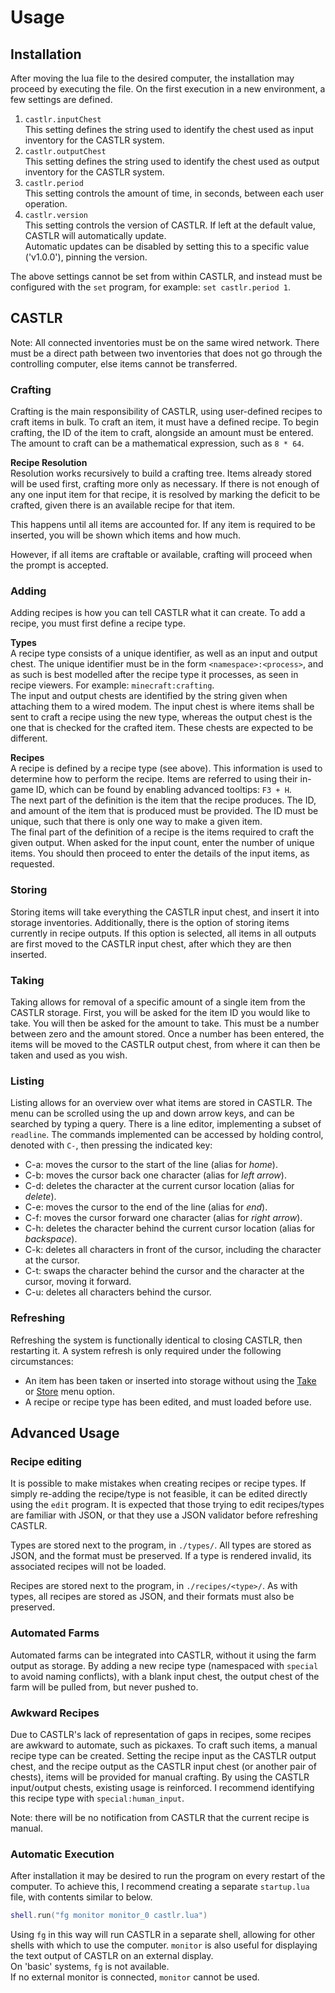 # Usage
## Installation
After moving the lua file to the desired computer, the installation may proceed by executing the file. On the first execution in a new environment, a few settings are defined.

1. `castlr.inputChest`  
    This setting defines the string used to identify the chest used as input inventory for the CASTLR system.
2. `castlr.outputChest`  
    This setting defines the string used to identify the chest used as output inventory for the CASTLR system.
3. `castlr.period`  
    This setting controls the amount of time, in seconds, between each user operation.
4. `castlr.version`  
    This setting controls the version of CASTLR. If left at the default value, CASTLR will automatically update.  
    Automatic updates can be disabled by setting this to a specific value ('v1.0.0'), pinning the version.

The above settings cannot be set from within CASTLR, and instead must be configured with the `set` program, for example: `set castlr.period 1`.

## CASTLR

Note: All connected inventories must be on the same wired network.
There must be a direct path between two inventories that does not go through the controlling computer, else items cannot be transferred.

### Crafting
Crafting is the main responsibility of CASTLR, using user-defined recipes to craft items in bulk.
To craft an item, it must have a defined recipe.
To begin crafting, the ID of the item to craft, alongside an amount must be entered. The amount to craft can be a mathematical expression, such as `8 * 64`.

**Recipe Resolution**  
Resolution works recursively to build a crafting tree.
Items already stored will be used first, crafting more only as necessary.
If there is not enough of any one input item for that recipe, it is resolved by marking the deficit to be crafted, given there is an available recipe for that item.

This happens until all items are accounted for.
If any item is required to be inserted, you will be shown which items and how much.

However, if all items are craftable or available, crafting will proceed when the prompt is accepted.

### Adding
Adding recipes is how you can tell CASTLR what it can create.
To add a recipe, you must first define a recipe type.

**Types**  
A recipe type consists of a unique identifier, as well as an input and output chest. 
The unique identifier must be in the form `<namespace>:<process>`, and as such is best modelled after the recipe type it processes, as seen in recipe viewers. 
For example: `minecraft:crafting`.  
The input and output chests are identified by the string given when attaching them to a wired modem. 
The input chest is where items shall be sent to craft a recipe using the new type, whereas the output chest is the one that is checked for the crafted item.
These chests are expected to be different.

**Recipes**  
A recipe is defined by a recipe type (see above).
This information is used to determine how to perform the recipe.
Items are referred to using their in-game ID, which can be found by enabling advanced tooltips: `F3 + H`.  
The next part of the definition is the item that the recipe produces.
The ID, and amount of the item that is produced must be provided.
The ID must be unique, such that there is only one way to make a given item.  
The final part of the definition of a recipe is the items required to craft the given output.
When asked for the input count, enter the number of unique items.
You should then proceed to enter the details of the input items, as requested.

### Storing
Storing items will take everything the CASTLR input chest, and insert it into storage inventories.
Additionally, there is the option of storing items currently in recipe outputs.
If this option is selected, all items in all outputs are first moved to the CASTLR input chest, after which they are then inserted.

### Taking
Taking allows for removal of a specific amount of a single item from the CASTLR storage.
First, you will be asked for the item ID you would like to take.
You will then be asked for the amount to take.
This must be a number between zero and the amount stored.
Once a number has been entered, the items will be moved to the CASTLR output chest, from where it can then be taken and used as you wish.


### Listing
Listing allows for an overview over what items are stored in CASTLR.
The menu can be scrolled using the up and down arrow keys, and can be searched by typing a query.
There is a line editor, implementing a subset of `readline`.
The commands implemented can be accessed by holding control, denoted with `C-`, then pressing the indicated key:
* C-a: moves the cursor to the start of the line (alias for *home*).
* C-b: moves the cursor back one character (alias for *left arrow*).
* C-d: deletes the character at the current cursor location (alias for *delete*).
* C-e: moves the cursor to the end of the line (alias for *end*).
* C-f: moves the cursor forward one character (alias for *right arrow*).
* C-h: deletes the character behind the current cursor location (alias for *backspace*).
* C-k: deletes all characters in front of the cursor, including the character at the cursor.
* C-t: swaps the character behind the cursor and the character at the cursor, moving it forward.
* C-u: deletes all characters behind the cursor.

### Refreshing
Refreshing the system is functionally identical to closing CASTLR, then restarting it.
A system refresh is only required under the following circumstances:
* An item has been taken or inserted into storage without using the [Take](#taking) or [Store](#storing) menu option.
* A recipe or recipe type has been edited, and must loaded before use.

## Advanced Usage
### Recipe editing
It is possible to make mistakes when creating recipes or recipe types.
If simply re-adding the recipe/type is not feasible, it can be edited directly using the `edit` program.
It is expected that those trying to edit recipes/types are familiar with JSON, or that they use a JSON validator before refreshing CASTLR.

Types are stored next to the program, in `./types/`. All types are stored as JSON, and the format must be preserved.
If a type is rendered invalid, its associated recipes will not be loaded.

Recipes are stored next to the program, in `./recipes/<type>/`.
As with types, all recipes are stored as JSON, and their formats must also be preserved.

### Automated Farms
Automated farms can be integrated into CASTLR, without it using the farm output as storage.
By adding a new recipe type (namespaced with `special` to avoid naming conflicts), with a blank input chest, the output chest of the farm will be pulled from, but never pushed to.

### Awkward Recipes
Due to CASTLR's lack of representation of gaps in recipes, some recipes are awkward to automate, such as pickaxes.
To craft such items, a manual recipe type can be created.
Setting the recipe input as the CASTLR output chest, and the recipe output as the CASTLR input chest (or another pair of chests), items will be provided for manual crafting.
By using the CASTLR input/output chests, existing usage is reinforced.
I recommend identifying this recipe type with `special:human_input`.

Note: there will be no notification from CASTLR that the current recipe is manual. 

### Automatic Execution
After installation it may be desired to run the program on every restart of the computer.
To achieve this, I recommend creating a separate `startup.lua` file, with contents similar to below.
```lua
shell.run("fg monitor monitor_0 castlr.lua")
```
Using `fg` in this way will run CASTLR in a separate shell, allowing for other shells with which to use the computer.
`monitor` is also useful for displaying the text output of CASTLR on an external display.  
On 'basic' systems, `fg` is not available.  
If no external monitor is connected, `monitor` cannot be used.